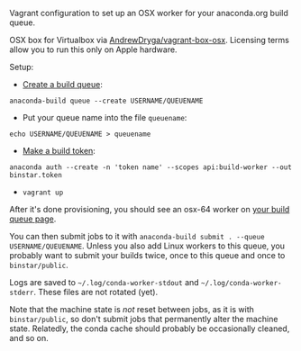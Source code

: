 Vagrant configuration to set up an OSX worker for your anaconda.org build queue.

OSX box for Virtualbox via [AndrewDryga/vagrant-box-osx](https://github.com/AndrewDryga/vagrant-box-osx). Licensing terms allow you to run this only on Apple hardware.

Setup:

* [Create a build queue](http://docs.anaconda.org/build-config.html#CreateABuildQueue):

```
anaconda-build queue --create USERNAME/QUEUENAME
```

* Put your queue name into the file `queuename`:

```
echo USERNAME/QUEUENAME > queuename
```
    
* [Make a build token](http://docs.anaconda.org/build-config.html#BuildWorkerTokens):

```
anaconda auth --create -n 'token name' --scopes api:build-worker --out binstar.token
```

* `vagrant up`

After it's done provisioning, you should see an osx-64 worker on [your build queue page](https://anaconda.org/settings/build-queue).

You can then submit jobs to it with `anaconda-build submit . --queue USERNAME/QUEUENAME`. Unless you also add Linux workers to this queue, you probably want to submit your builds twice, once to this queue and once to `binstar/public`.

Logs are saved to `~/.log/conda-worker-stdout` and `~/.log/conda-worker-stderr`. These files are not rotated (yet).

Note that the machine state is *not* reset between jobs, as it is with `binstar/public`, so don't submit jobs that permanently alter the machine state. Relatedly, the conda cache should probably be occasionally cleaned, and so on.
